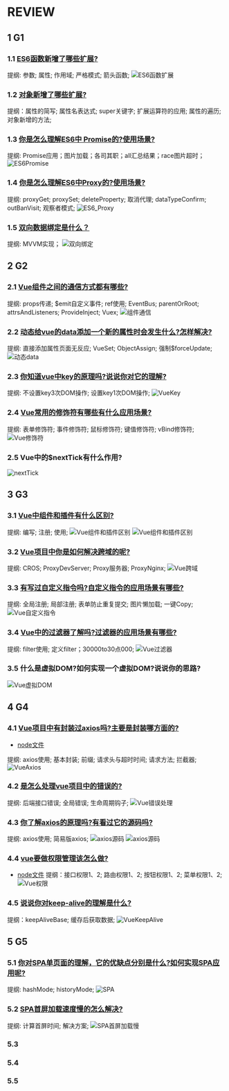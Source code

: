 # REVIEW

## 1 G1

### 1.1 [ES6函数新增了哪些扩展?](../../../public/1.example/1.FRONT_RW/3/5.ES6函数扩展.js)

提纲: 参数; 属性; 作用域; 严格模式; 箭头函数;
![ES6函数扩展](image.png)

### 1.2 [对象新增了哪些扩展?](../../../public/1.example/1.FRONT_RW/4/1.ES6对象新增扩展.js)

提纲：属性的简写; 属性名表达式; super关键字; 扩展运算符的应用; 属性的遍历; 对象新增的方法;

### 1.3 [你是怎么理解ES6中 Promise的?使用场景?](../../../public/1.example/1.FRONT_RW/4/2.ES6Promise.js)

提纲: Promise应用；图片加载；各司其职；all汇总结果；race图片超时；
![ES6Promise](image-1.png)

### 1.4 [你是怎么理解ES6中Proxy的?使用场景?](../../../public/1.example/1.FRONT_RW/4/3.ES6_Proxy.js)

提纲: proxyGet; proxySet; deleteProperty;  取消代理; dataTypeConfirm; outBanVisit; 观察者模式;
![ES6_Proxy](image-2.png)

### 1.5 [双向数据绑定是什么？](../../../public/1.example/1.FRONT_RW/4/4.双向绑定.js)

提纲: MVVM实现；
![双向绑定](image-3.png)

## 2 G2

### 2.1 [Vue组件之间的通信方式都有哪些?](../../../public/1.example/1.FRONT_RW/4/5.组件通信.html)

提纲: props传递; $emit自定义事件; ref使用; EventBus; parentOrRoot; attrsAndListeners; ProvideInject; Vuex;
![组件通信](image-4.png)

### 2.2 [动态给vue的data添加一个新的属性时会发生什么?怎样解决?](../../../public/1.example/1.FRONT_RW/5/1.动态data.html)

提纲: 直接添加属性页面无反应; VueSet; ObjectAssign; 强制$forceUpdate;
![动态data](image-5.png)

### 2.3 [你知道vue中key的原理吗?说说你对它的理解?](../../../public/1.example/1.FRONT_RW/5/2.VueKey.html)

提纲: 不设置key3次DOM操作; 设置key1次DOM操作;
![VueKey](image-6.png)

### 2.4 [Vue常用的修饰符有哪些有什么应用场景?](../../../public/1.example/1.FRONT_RW/5/2.Vue修饰符.html)

提纲: 表单修饰符; 事件修饰符; 鼠标修饰符; 键值修饰符; vBind修饰符;
![Vue修饰符](image-7.png)

### 2.5 Vue中的$nextTick有什么作用?

![nextTick](image-8.png)

## 3 G3

### 3.1 [Vue中组件和插件有什么区别?](../../../public/1.example/1.FRONT_RW/5/3.Vue组件和插件区别.html)

提纲: 编写; 注册; 使用;
![Vue组件和插件区别](image-9.png)
![Vue组件和插件区别](image-10.png)

### 3.2 [Vue项目中你是如何解决跨域的呢?](../../../public/1.example/1.FRONT_RW/5/4.Vue跨域.js)

提纲: CROS; ProxyDevServer; Proxy服务器; ProxyNginx;
![Vue跨域](image-11.png)

### 3.3 [有写过自定义指令吗?自定义指令的应用场景有哪些?](../../../public/1.example/1.FRONT_RW/5/4.Vue自定义指令.html)

提纲: 全局注册; 局部注册; 表单防止重复提交; 图片懒加载; 一键Copy;
![Vue自定义指令](image-12.png)

### 3.4 [Vue中的过滤器了解吗?过滤器的应用场景有哪些?](../../../public/1.example/1.FRONT_RW/5/5.Vue过滤器.html)

提纲: filter使用; 定义filter；30000to30点000;
![Vue过滤器](image-13.png)

### 3.5 什么是虚拟DOM?如何实现一个虚拟DOM?说说你的思路?

![Vue虚拟DOM](image-14.png)

## 4 G4

### 4.1 [Vue项目中有封装过axios吗?主要是封装哪方面的?](../../../public/1.example/2.FRONT_RW/1.VueAxios.html)

- [node文件](../../../public/1.example/2.FRONT_RW/1.server.js)

提纲: axios使用; 基本封装; 前缀; 请求头与超时时间; 请求方法; 拦截器;
![VueAxios](image-15.png)

### 4.2 [是怎么处理vue项目中的错误的?](../../../public/1.example/2.FRONT_RW/2.Vue错误处理.html)

提纲: 后端接口错误; 全局错误; 生命周期钩子;
![Vue错误处理](image-16.png)

### 4.3 [你了解axios的原理吗?有看过它的源码吗?](../../../public/1.example/2.FRONT_RW/3.axios源码.html)

提纲: axios使用; 简易版axios;
![axios源码](image-17.png)
![axios源码](image-18.png)

### 4.4 [vue要做权限管理该怎么做?](../../../public/1.example/2.FRONT_RW/4.Vue权限.html)

- [node文件](../../../public/1.example/2.FRONT_RW/4.server.js)
提纲：接口权限1、2; 路由权限1、2; 按钮权限1、2; 菜单权限1、2;
![Vue权限](image-19.png)

### 4.5 [说说你对keep-alive的理解是什么?](../../../public/1.example/2.FRONT_RW/5.VueKeepAlive.html)

提纲：keepAliveBase; 缓存后获取数据;
![VueKeepAlive](image-20.png)

## 5 G5

### 5.1 [你对SPA单页面的理解，它的优缺点分别是什么?如何实现SPA应用呢?](../../../public/1.example/2.FRONT_RW/1/1.SPA.html)

提纲: hashMode; historyMode;
![SPA](image-21.png)

### 5.2 [SPA首屏加载速度慢的怎么解决?](../../../public/1.example/2.FRONT_RW/1/2.SPA_LOAD_SLOW.html)

提纲: 计算首屏时间; 解决方案;
![SPA首屏加载慢](image-22.png)

### 5.3

### 5.4

### 5.5
